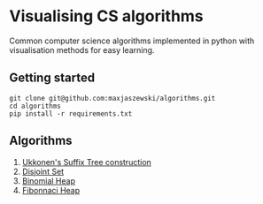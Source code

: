 # Visualising CS algorithms

Common computer science algorithms implemented in python with visualisation methods for easy learning.

## Getting started

```
git clone git@github.com:maxjaszewski/algorithms.git
cd algorithms
pip install -r requirements.txt
```

## Algorithms

1. [Ukkonen's Suffix Tree construction](https://github.com/maxjaszewski/algorithms/tree/main/ukkonens)
2. [Disjoint Set](https://github.com/maxjaszewski/algorithms/tree/main/disjoint_set)
3. [Binomial Heap](https://github.com/maxjaszewski/algorithms/tree/main/binomial_heap)
4. [Fibonnaci Heap](https://github.com/maxjaszewski/algorithms/tree/main/fibonacci_heap)